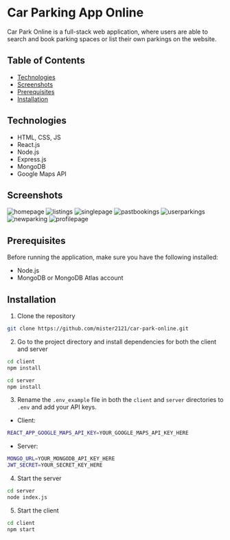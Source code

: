 # Car Parking App Online

Car Park Online is a full-stack web application, where users are able to search and book parking spaces or list their own parkings on the website.

## Table of Contents

  * [Technologies](#technologies)
  * [Screenshots](#screenshots)
  * [Prerequisites](#prerequisites)
  * [Installation](#installation)

## Technologies

- HTML, CSS, JS
- React.js
- Node.js
- Express.js
- MongoDB
- Google Maps API

## Screenshots

![homepage](https://github.com/mister2121/car-park-online/assets/124671787/de322a94-2d07-4b73-9ba9-4b7afff4bb66)
![listings](https://github.com/mister2121/car-park-online/assets/124671787/b3560a88-7a93-4c73-9628-bf9db2f7c820)
![singlepage](https://github.com/mister2121/car-park-online/assets/124671787/bca371db-ca79-4028-b80b-8bf230cc6aff)
![pastbookings](https://github.com/mister2121/car-park-online/assets/124671787/309d4746-78d5-4c95-8472-bff904c6a1cf)
![userparkings](https://github.com/mister2121/car-park-online/assets/124671787/667f61b9-0374-4f52-8fa1-f64e45896754)
![newparking](https://github.com/mister2121/car-park-online/assets/124671787/e28186bf-3d24-436d-9245-d6a3da82ddde)
![profilepage](https://github.com/mister2121/car-park-online/assets/124671787/845342ab-9031-4c92-8c3c-a1629f025df2)


## Prerequisites

Before running the application, make sure you have the following installed:

- Node.js
- MongoDB or MongoDB Atlas account

## Installation

1. Clone the repository

```bash
git clone https://github.com/mister2121/car-park-online.git
```

2. Go to the project directory and install dependencies for both the client and server

```bash
cd client
npm install
```

```bash
cd server
npm install
```

3. Rename the `.env_example` file in both the `client` and `server` directories to `.env` and add your API keys.

- Client:

```bash
REACT_APP_GOOGLE_MAPS_API_KEY=YOUR_GOOGLE_MAPS_API_KEY_HERE
```

- Server:

```bash
MONGO_URL=YOUR_MONGODB_API_KEY_HERE
JWT_SECRET=YOUR_SECRET_KEY_HERE
```

4. Start the server

```bash
cd server
node index.js
```

5. Start the client

```bash
cd client
npm start
```
